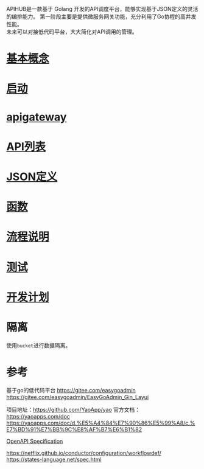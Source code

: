 APIHUB是一款基于 Golang 开发的API调度平台，能够实现基于JSON定义的灵活的编排能力。
第一阶段主要是提供微服务网关功能，充分利用了Go协程的高并发性能。   
未来可以对接低代码平台，大大简化对API调用的管理。
# [基本概念](https://github.com/jasony62/tms-go-apihub/blob/main/doc/cn/base.md)
# [启动](https://github.com/jasony62/tms-go-apihub/blob/main/doc/cn/start.md)
# [apigateway](https://github.com/jasony62/tms-go-apihub/blob/main/doc/cn/apigateway.md)
# [API列表](https://github.com/jasony62/tms-go-apihub/blob/main/doc/cn/apis.md)
# [JSON定义](https://github.com/jasony62/tms-go-apihub/blob/main/doc/cn/json.md)
# [函数](https://github.com/jasony62/tms-go-apihub/blob/main/doc/cn/function.md)
# [流程说明](https://github.com/jasony62/tms-go-apihub/blob/main/doc/cn/flow.md)
# [测试](https://github.com/jasony62/tms-go-apihub/blob/main/doc/cn/test.md)
# [开发计划](https://github.com/jasony62/tms-go-apihub/blob/main/doc/cn/work.md)
# 隔离
使用`bucket`进行数据隔离。

# 参考
基于go的低代码平台
https://gitee.com/easygoadmin
https://gitee.com/easygoadmin/EasyGoAdmin_Gin_Layui


项目地址：https://github.com/YaoApp/yao
官方文档：https://yaoapps.com/doc
https://yaoapps.com/doc/d.%E5%A4%84%E7%90%86%E5%99%A8/c.%E7%BD%91%E7%BB%9C%E8%AF%B7%E6%B1%82

[OpenAPI Specification](https://swagger.io/specification/)

https://netflix.github.io/conductor/configuration/workflowdef/
https://states-language.net/spec.html
